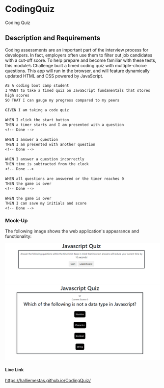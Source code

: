 # CodingQuiz
Coding Quiz

## Description and Requirements

Coding assessments are an important part of the interview process for developers. In fact, employers often use them to filter out job candidates with a cut-off score. To help prepare and become familiar with these tests, this module’s Challenge built a timed coding quiz with multiple-choice questions. This app will run in the browser, and will feature dynamically updated HTML and CSS powered by JavaScript. 

```
AS A coding boot camp student
I WANT to take a timed quiz on JavaScript fundamentals that stores high scores
SO THAT I can gauge my progress compared to my peers

GIVEN I am taking a code quiz

WHEN I click the start button
THEN a timer starts and I am presented with a question
<!-- Done -->

WHEN I answer a question
THEN I am presented with another question
<!-- Done -->

WHEN I answer a question incorrectly
THEN time is subtracted from the clock
<!-- Done -->

WHEN all questions are answered or the timer reaches 0
THEN the game is over
<!-- Done -->

WHEN the game is over
THEN I can save my initials and score
<!-- Done -->

```

### Mock-Up

The following image shows the web application's appearance and functionality:

![Website preview](assets/images/mockup1.PNG)
![Website preview](assets/images/mockup2.PNG)

#### Live Link

https://halliemestas.github.io/CodingQuiz/